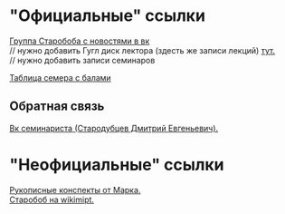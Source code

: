 # "Официальные" ссылки
[Группа Старобоба с новостями в вк](https://vk.com/club170959292)  
// нужно добавить Гугл диск лектора (здесть же записи лекций) [тут.](?)  
// нужно добавить записи семинаров  

[Таблица семера с балами](https://docs.google.com/spreadsheets/d/1A8Qj4VJAHwqYyuuOg-4VDCM0hyitqkW9pUxq6WmrtPU/edit#gid=719464891)  

## Обратная связь
[Вк семинариста (Стародубцев Дмитрий Евгеньевич).](https://vk.com/id9617301)  

# "Неофициальные" ссылки
[Рукописные конспекты от Марка.](https://bit.ly/calculusMIPT)  
[Старобоб на wikimipt.](http://wikimipt.org/wiki/Стародубцев_Дмитрий_Евгеньевич)

